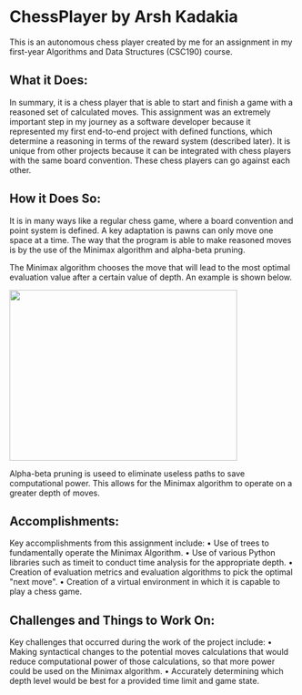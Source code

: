 # ChessPlayer by Arsh Kadakia

This is an autonomous chess player created by me for an assignment in my first-year Algorithms and Data Structures (CSC190) course.

## What it Does:

In summary, it is a chess player that is able to start and finish a game with a reasoned set of calculated moves. This assignment was an extremely important step in my journey as a software developer because it represented my first end-to-end project with defined functions, which determine a reasoning in terms of the reward system (described later). It is unique from other projects because it can be integrated with chess players with the same board convention. These chess players can go against each other.

## How it Does So:

It is in many ways like a regular chess game, where a board convention and point system is defined. A key adaptation is pawns can only move one space at a time. The way that the program is able to make reasoned moves is by the use of the Minimax algorithm and alpha-beta pruning.

The Minimax algorithm chooses the move that will lead to the most optimal evaluation value after a certain value of depth. An example is shown below.

<img src="https://upload.wikimedia.org/wikipedia/commons/thumb/6/6f/Minimax.svg/400px-Minimax.svg.png" width="400" height="300"/>

Alpha-beta pruning is useed to eliminate useless paths to save computational power. This allows for the Minimax algorithm to operate on a greater depth of moves.

## Accomplishments:

Key accomplishments from this assignment include:
• Use of trees to fundamentally operate the Minimax Algorithm.
• Use of various Python libraries such as timeit to conduct time analysis for the appropriate depth.
• Creation of evaluation metrics and evaluation algorithms to pick the optimal "next move".
• Creation of a virtual environment in which it is capable to play a chess game.

## Challenges and Things to Work On:

Key challenges that occurred during the work of the project include:
• Making syntactical changes to the potential moves calculations that would reduce computational power of those calculations, so that more power could be used on the Minimax algorithm.
• Accurately determining which depth level would be best for a provided time limit and game state.
